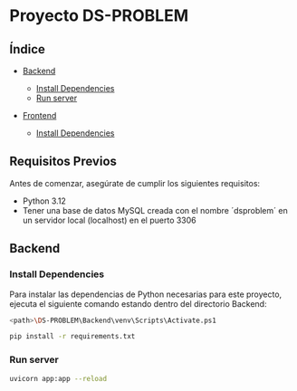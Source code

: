 # Proyecto DS-PROBLEM

## Índice

- [Backend](#backend)

  - [Install Dependencies](#install-dependencies)
  - [Run server](#run-server)

- [Frontend](#frontend)
  - [Install Dependencies](#install-dependencies)

## Requisitos Previos

Antes de comenzar, asegúrate de cumplir los siguientes requisitos:

- Python 3.12
- Tener una base de datos MySQL creada con el nombre ´dsproblem´ en un servidor local (localhost) en el puerto 3306

## Backend

### Install Dependencies

Para instalar las dependencias de Python necesarias para este proyecto, ejecuta el siguiente comando estando dentro del directorio Backend:

```bash
<path>\DS-PROBLEM\Backend\venv\Scripts\Activate.ps1
```

```bash
pip install -r requirements.txt
```

### Run server

```bash
uvicorn app:app --reload
```
